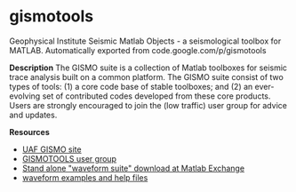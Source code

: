 # gismotools
Geophysical Institute Seismic Matlab Objects - a seismological toolbox for MATLAB. Automatically exported from code.google.com/p/gismotools

<strong>Description</strong>
The GISMO suite is a collection of Matlab toolboxes for seismic trace analysis built on a common platform. The GISMO suite consist of two types of tools: (1) a core code base of stable toolboxes; and (2) an ever-evolving set of contributed codes developed from these core products. Users are strongly encouraged to join the (low traffic) user group for advice and updates.

<strong>Resources</strong>
<ul>
<li><a href="http://www.giseis.alaska.edu/Seis/EQ/tools/GISMO/">UAF GISMO site</a></li>

<li><a href="http://groups.google.com/group/gismotools/">GISMOTOOLS user group</a></li>

<li><a href="http://www.mathworks.com/matlabcentral/fileexchange/authors/53809">Stand alone "waveform suite" download at Matlab Exchange</a></li> 

<li><a href="http://kiska.giseis.alaska.edu/Input/celso/matlabweb/waveform_suite/waveform.html">waveform examples and help files</a></li>
</ul>
